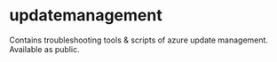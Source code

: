 # updatemanagement
Contains troubleshooting tools &amp; scripts of azure update management. Available as public.
